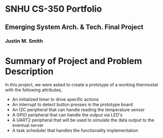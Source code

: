 # SNHU CS-350 Portfolio
## Emerging System Arch. & Tech. Final Project
### Justin M. Smith

# Summary of Project and Problem Description
In this project, we were asked to create a prototype of a working thermostat with the following attributes,
* An initialized timer to drive specific actions
* An interrupt to detect button presses in the prototype board
* An I2C peripheral that can handle reading the temperature sensor
* A GPIO peripheral that can handle the output via LED's
* A UART2 peripheral that will be used to simulate the data output to the eventual server
* A task scheduler that handles the functionality implementation
